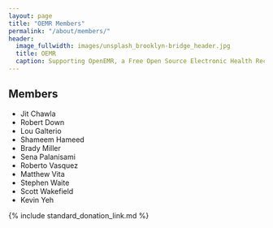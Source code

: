 ```yaml
---
layout: page
title: "OEMR Members"
permalink: "/about/members/"
header:
  image_fullwidth: images/unsplash_brooklyn-bridge_header.jpg
  title: OEMR
  caption: Supporting OpenEMR, a Free Open Source Electronic Health Record
---
```


## Members
* Jit Chawla
* Robert Down
* Lou Galterio
* Shameem Hameed
* Brady Miller
* Sena Palanisami
* Roberto Vasquez
* Matthew Vita
* Stephen Waite
* Scott Wakefield
* Kevin Yeh

{% include standard_donation_link.md %}

